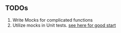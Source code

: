 ## TODOs


1. Write Mocks for complicated functions 
2. Utilize mocks in Unit tests. 
[see here for good start](../testing/gcpmanager/)